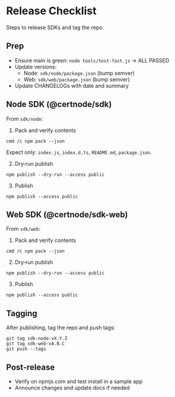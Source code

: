 # Release Checklist

Steps to release SDKs and tag the repo.

## Prep
- Ensure main is green: `node tools/test-fast.js` → ALL PASSED
- Update versions:
  - Node: `sdk/node/package.json` (bump semver)
  - Web: `sdk/web/package.json` (bump semver)
- Update CHANGELOGs with date and summary

## Node SDK (@certnode/sdk)
From `sdk/node`:

1) Pack and verify contents
```
cmd /c npm pack --json
```
Expect only: `index.js`, `index.d.ts`, `README.md`, `package.json`.

2) Dry‑run publish
```
npm publish --dry-run --access public
```

3) Publish
```
npm publish --access public
```

## Web SDK (@certnode/sdk-web)
From `sdk/web`:

1) Pack and verify contents
```
cmd /c npm pack --json
```

2) Dry‑run publish
```
npm publish --dry-run --access public
```

3) Publish
```
npm publish --access public
```

## Tagging
After publishing, tag the repo and push tags:
```
git tag sdk-node-vX.Y.Z
git tag sdk-web-vA.B.C
git push --tags
```

## Post‑release
- Verify on npmjs.com and test install in a sample app
- Announce changes and update docs if needed


